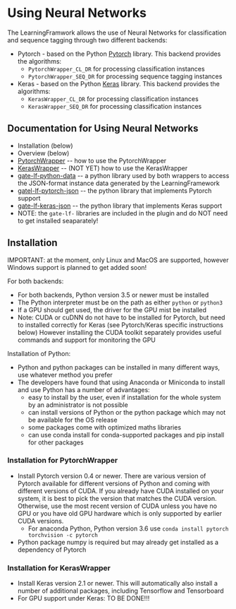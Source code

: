 # Using Neural Networks

The LearningFramwork allows the use of Neural Networks for classification
and sequence tagging through two different backends:

* Pytorch - based on the Python [Pytorch](https://pytorch.org/) library.
  This backend provides the algorithms:
  * `PytorchWrapper_CL_DR` for processing classification instances
  * `PytorchWrapper_SEQ_DR` for processing sequence tagging instances
* Keras - based on the Python [Keras](https://keras.io/) library.
  This backend provides the algorithms:
  * `KerasWrapper_CL_DR` for processing classification instances
  * `KerasWrapper_SEQ_DR` for processing classification instances

## Documentation for Using Neural Networks

* Installation (below)
* Overview (below)
* [PytorchWrapper](DnnPytorchWrapper) -- how to use the PytorchWrapper
* [KerasWrapper](DnnKerasWrapper) -- (NOT YET) how to use the KerasWrapper
* [gate-lf-python-data](https://gatenlp.github.io/gate-lf-python-data/) -- a python library used by both wrappers to
  access the JSON-format instance data generated by the LearningFramework
* [gatel-lf-pytorch-json](https://gatenlp.github.io/gate-lf-pytorch-json/) -- the python library that implements Pytorch support
* [gate-lf-keras-json](https://github.com/GateNLP/gate-lf-keras-json) -- the python library that implements Keras support
* NOTE: the `gate-lf-` libraries are included in the plugin and do NOT need to
  get installed seaparately!

## Installation

IMPORTANT: at the moment, only Linux and MacOS are supported, however
Windows support is planned to get added soon!

For both backends:
* For both backends, Python version 3.5 or newer must be installed
* The Python interpreter must be on the path as either `python` or `python3`
* If a GPU should get used, the driver for the GPU mist be installed
* Note: CUDA or cuDNN do not have to be installed for Pytorch, but need to
  installed correctly for Keras (see Pytorch/Keras specific instructions below)
  However installing the CUDA toolkit separately provides useful commands
  and support for monitoring the GPU

Installation of Python:
* Python and python packages can be installed in many different ways, use whatever
  method you prefer
* The developers have found that using Anaconda or Miniconda to install and
  use Python has a number of advantages:
  * easy to install by the user, even if installation for the whole system by an administrator
    is not possible
  * can install versions of Python or the python package which may not be available for the OS release
  * some packages come with optimized maths libraries
  * can use conda install for conda-supported packages and pip install for other packages

### Installation for PytorchWrapper

* Install Pytorch version 0.4 or newer. There are various version of Pytorch
  available for different versions of Python and coming with different versions of CUDA.
  If you already have CUDA installed on your system, it is best to pick the version
  that matches the CUDA version. Otherwise, use the most recent version of CUDA unless
  you have no GPU or you have old GPU hardware which is only supported by earlier CUDA versions.
  * For anaconda Python, Python version 3.6 use `conda install pytorch torchvision -c pytorch`
* Python package numpy is required but may already get installed as a dependency of Pytorch

### Installation for KerasWrapper

* Install Keras version 2.1 or newer. This will automatically also install a number of additional
  packages, including Tensorflow and Tensorboard
* For GPU support under Keras: TO BE DONE!!!
